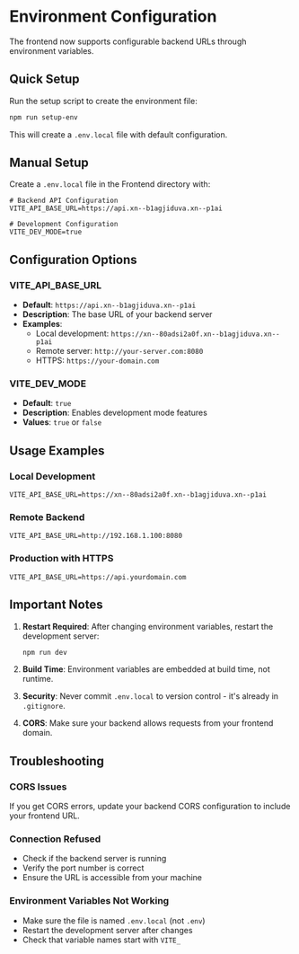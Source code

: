 # Environment Configuration

The frontend now supports configurable backend URLs through environment variables.

## Quick Setup

Run the setup script to create the environment file:

```bash
npm run setup-env
```

This will create a `.env.local` file with default configuration.

## Manual Setup

Create a `.env.local` file in the Frontend directory with:

```env
# Backend API Configuration
VITE_API_BASE_URL=https://api.xn--b1agjiduva.xn--p1ai

# Development Configuration
VITE_DEV_MODE=true
```

## Configuration Options

### VITE_API_BASE_URL
- **Default**: `https://api.xn--b1agjiduva.xn--p1ai`
- **Description**: The base URL of your backend server
- **Examples**:
  - Local development: `https://xn--80adsi2a0f.xn--b1agjiduva.xn--p1ai`
  - Remote server: `http://your-server.com:8080`
  - HTTPS: `https://your-domain.com`

### VITE_DEV_MODE
- **Default**: `true`
- **Description**: Enables development mode features
- **Values**: `true` or `false`

## Usage Examples

### Local Development
```env
VITE_API_BASE_URL=https://xn--80adsi2a0f.xn--b1agjiduva.xn--p1ai
```

### Remote Backend
```env
VITE_API_BASE_URL=http://192.168.1.100:8080
```

### Production with HTTPS
```env
VITE_API_BASE_URL=https://api.yourdomain.com
```

## Important Notes

1. **Restart Required**: After changing environment variables, restart the development server:
   ```bash
   npm run dev
   ```

2. **Build Time**: Environment variables are embedded at build time, not runtime.

3. **Security**: Never commit `.env.local` to version control - it's already in `.gitignore`.

4. **CORS**: Make sure your backend allows requests from your frontend domain.

## Troubleshooting

### CORS Issues
If you get CORS errors, update your backend CORS configuration to include your frontend URL.

### Connection Refused
- Check if the backend server is running
- Verify the port number is correct
- Ensure the URL is accessible from your machine

### Environment Variables Not Working
- Make sure the file is named `.env.local` (not `.env`)
- Restart the development server after changes
- Check that variable names start with `VITE_`
